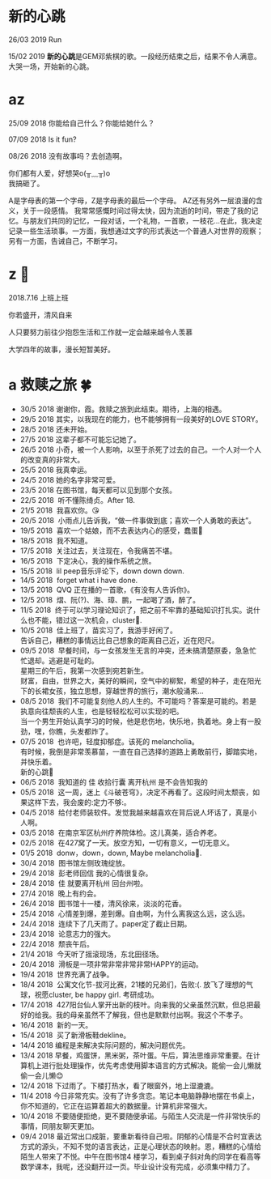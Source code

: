 # 新的心跳
26/03 2019 Run

15/02 2019 **新的心跳**是GEM邓紫棋的歌。一段经历结束之后，结果不令人满意。大哭一场，开始新的心跳。

# az
25/09 2018 你能给自己什么？你能给她什么？

07/09 2018 Is it fun?

08/26 2018
没有故事吗？去创造啊。

你们都有人爱，好想哭o(╥﹏╥)o  
我搞砸了。

A是字母表的第一个字母，Z是字母表的最后一个字母。
AZ还有另外一层浪漫的含义，关于一段感情。
我常常感慨时间过得太快，因为流逝的时间，带走了我的记忆。与朋友们共同的记忆，一段对话，一个礼物，一首歌，一枝花...在此，我决定记录一些生活琐事。一方面，我想通过文字的形式表达一个普通人对世界的观察；另有一方面，告诫自己，不断学习。
# z :rose:

2018.7.16 上班上班

你若盛开，清风自来

人只要努力前往少抱怨生活和工作就一定会越来越令人羡慕

大学四年的故事，漫长短暂美好。

# a 救赎之旅 :four_leaf_clover:
* 30/5 2018  谢谢你，霞。救赎之旅到此结束。期待，上海的相遇。
* 29/5 2018  其实，以我现在的能力，也不能够拥有一段美好的LOVE STORY。
* 28/5 2018  还未开始。
* 27/5 2018  这辈子都不可能忘记她了。
* 26/5 2018  小奇，被一个人影响，以至于杀死了过去的自己。一个人对一个人的改变真的非常大。
* 25/5 2018  我真幸运。
* 24/5 2018  她的名字非常可爱。
* 23/5 2018  在图书馆，每天都可以见到那个女孩。
* 22/5 2018  听不懂陈绮贞。After 18.
* 21/5 2018  我喜欢你。:kissing_heart:
* 20/5 2018  小雨点儿告诉我，“做一件事做到底；喜欢一个人勇敢的表达”。
* 19/5 2018  喜欢一个姑娘，而不去表达内心的感受，蠢蛋:egg:
* 18/5 2018  我不知道。
* 17/5 2018  关注过去，关注现在，令我痛苦不堪。
* 16/5 2018  下定决心，我的操作系统之旅。
* 15/5 2018  lil peep音乐评论下，down down down.
* 14/5 2018  forget what i have done.
* 13/5 2018  QVQ 正在播的一首歌，《有没有人告诉你》。
* 12/5 2018  熠、阮(?)、海、璋、鹏，一起喝了酒，醉了。
* 11/5 2018  终于可以学习理论知识了，把之前不牢靠的基础知识打扎实。说什么也不能，错过这一次机会，cluster:leaves:.
* 10/5 2018  佳上班了，苗实习了，我游手好闲了。<br> 告诉自己，糟糕的事情远比自己想象的距离自己近，近在咫尺。
* 09/5 2018  早餐时间，与一女孩发生无言的冲突，还未搞清楚原委，急急忙忙退却。逃避是可耻的。<br>星期三的午后，我第一次感到宛若新生。<br>财富，自由，世界之大，美好的瞬间，空气中的柳絮，希望的种子，走在阳光下的长裙女孩，独立思想，穿越世界的旅行，潮水般涌来...
* 08/5 2018  我们不可能复刻他人的人生的。不可能吗？答案是可能的。若是执意向往颓丧的人生，也是轻轻松松可以实现的吧。<br> 当一个男生开始认真学习的时候，他是悲伤地，快乐地，执着地。身上有一股劲，嘿，你瞧，头发都炸了。
* 07/5 2018  也许吧，轻度抑郁症。该死的 melancholia。<br> 有时候，我倒是非常羡慕苗，一直在自己选择的道路上勇敢前行，脚踏实地，并快乐着。<br> 新的心跳:heartbeat:
* 06/5 2018  我知道的 佳 收拾行囊 离开杭州 是不会告知我的
* 05/5 2018  这一周，迷上《斗破苍穹》，决定不再看了。这段时间太颓丧，如果这样下去，我会废的:定力不够:。
* 04/5 2018  给付老师装软件。发觉我越来越喜欢在背后说人坏话了，真是小人啊。
* 03/5 2018  在南京军区杭州疗养院体检。这儿真美，适合养老。
* 02/5 2018  在427窝了一天。放空方知，一切有意义，一切无意义。
* 01/5 2018  donw，down，down, Maybe melancholia:love_letter:.
* 30/4 2018  图书馆左侧玫瑰绽放。
* 29/4 2018  彭老师回信 我的心情很复杂。
* 28/4 2018  佳 就要离开杭州 回台州啦。
* 27/4 2018  晚上有约会。
* 26/4 2018  图书馆十一楼，清风徐来，淡淡的花香。
* 25/4 2018  心情差到爆，差到爆。自由啊，为什么离我这么远，这么远。
* 24/4 2018  连续下了几天雨了。paper定了截止日期。
* 23/4 2018  论意志力的强大。
* 22/4 2018  颓丧午后。
* 21/4 2018  今天听了摇滚现场，东北田径场。
* 20/4 2018  滑板是一项非常非常非常非常HAPPY的运动。
* 19/4 2018  世界充满了战争。
* 18/4 2018  公寓文化节-拔河比赛，21楼的兄弟们，告败:(. 放飞了理想的气球，祝愿cluster, be happy girl. 考研成功。
* 17/4 2018  427阳台仙人掌开出新的枝叶。向来我的父亲虽然沉默，但总把最好的给我。我的母亲虽然不了解我，但也是默默付出啊。我这个不孝子。
* 16/4 2018  新的一天。
* 15/4 2018  买了新滑板鞋dekline。
* 14/4 2018  编程是来解决实际问题的，解决问题优先。
* 13/4 2018  早餐，鸡蛋饼，黑米粥，茶叶蛋。午后，算法思维非常重要。在计算机上进行批处理操作，优先考虑使用脚本语言的方式解决。能偷一会儿懒就偷一会儿懒:blush:
* 12/4 2018  下过雨了。下楼打热水，看了眼窗外，地上湿漉漉。
* 11/4 2018  今日非常充实。没有了许多贪恋。笔记本电脑静静地摆在书桌上，你不知道的，它正在运算着超大的数据量。计算机非常强大。
* 10/4 2018  不要随便拒绝，更不要随便承诺。与陌生人交流是一件非常快乐的事情，同朋友聊天更加。
* 09/4 2018  最近常出口成脏，要重新看待自己啦。阴郁的心情是不合时宜表达方式的源头，不知不觉的语言表达，正是心理状态的映射。恩，糟糕的心情给陌生人带来了不悦。中午在图书馆4  楼学习，看到桌子斜对角的同学在看高等数学课本，我呢，还没翻开过一页。毕业设计没有完成，必须集中精力了。
